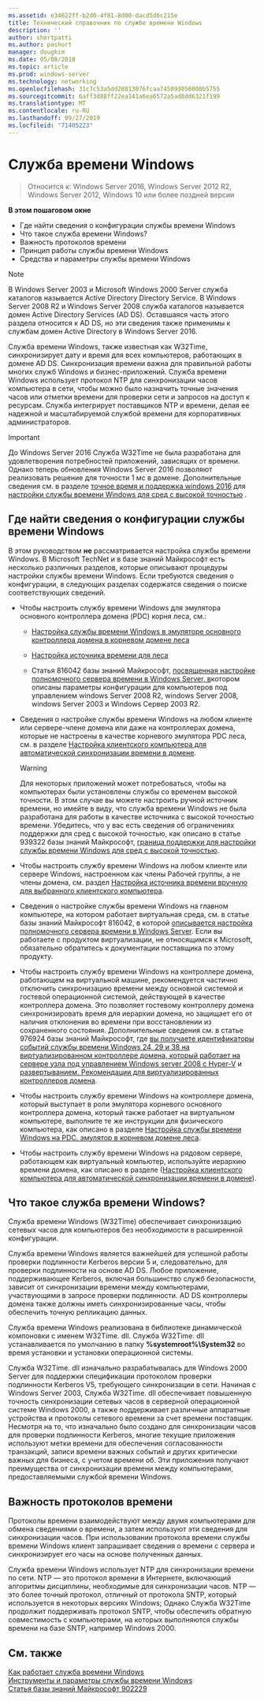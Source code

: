 ```yaml
---
ms.assetid: e34622ff-b2d0-4f81-8d00-dacd5d6c215e
title: Технический справочник по службе времени Windows
description: ''
author: shortpatti
ms.author: pashort
manager: dougkim
ms.date: 05/08/2018
ms.topic: article
ms.prod: windows-server
ms.technology: networking
ms.openlocfilehash: 31c7c53a5dd28813076fcaa745093050808b5755
ms.sourcegitcommit: 6aff3d88ff22ea141a6ea6572a5ad8dd6321f199
ms.translationtype: MT
ms.contentlocale: ru-RU
ms.lasthandoff: 09/27/2019
ms.locfileid: "71405223"
---
```

# <a name="windows-time-service"></a>Служба времени Windows

>Относится к: Windows Server 2016, Windows Server 2012 R2, Windows Server 2012, Windows 10 или более поздней версии


**В этом пошаговом окне**  
  
* Где найти сведения о конфигурации службы времени Windows  
* Что такое служба времени Windows?  
* Важность протоколов времени  
* Принцип работы службы времени Windows   
* Средства и параметры службы времени Windows  
  
> [!NOTE]  
> В Windows Server 2003 и Microsoft Windows 2000 Server служба каталогов называется Active Directory Directory Service. В Windows Server 2008 R2 и Windows Server 2008 служба каталогов называется домен Active Directory Services (AD DS). Оставшаяся часть этого раздела относится к AD DS, но эти сведения также применимы к службам домен Active Directory в Windows Server 2016.  
  
Служба времени Windows, также известная как W32Time, синхронизирует дату и время для всех компьютеров, работающих в домене AD DS. Синхронизация времени важна для правильной работы многих служб Windows и бизнес-приложений. Служба времени Windows использует протокол NTP для синхронизации часов компьютера в сети, чтобы можно было назначить точные значения часов или отметки времени для проверки сети и запросов на доступ к ресурсам. Служба интегрирует поставщиков NTP и времени, делая ее надежной и масштабируемой службой времени для корпоративных администраторов.
  
> [!IMPORTANT]  
> До Windows Server 2016 Служба W32Time не была разработана для удовлетворения потребностей приложений, зависящих от времени.  Однако теперь обновления Windows Server 2016 позволяют реализовать решение для точности 1 мс в домене.  Дополнительные сведения см. в разделе [точное время и поддержка windows 2016](accurate-time.md) для [настройки службы времени Windows для сред с высокой точностью](support-boundary.md) .  
  
## <a name="BKMK_Config"></a>Где найти сведения о конфигурации службы времени Windows  
В этом руководством **не** рассматривается настройка службы времени Windows. В Microsoft TechNet и в базе знаний Майкрософт есть несколько различных разделов, которые описывают процедуры настройки службы времени Windows. Если требуются сведения о конфигурации, в следующих разделах содержатся сведения о поиске соответствующих сведений.  
  
-   Чтобы настроить службу времени Windows для эмулятора основного контроллера домена (PDC) корня леса, см.:  
  
    -   [Настройка службы времени Windows в эмуляторе основного контроллера домена в корневом домене леса](https://docs.microsoft.com/previous-versions/windows/it-pro/windows-server-2008-R2-and-2008/cc731191%28v=ws.10%29) 
  
    -   [Настройка источника времени для леса](https://docs.microsoft.com/previous-versions/windows/it-pro/windows-server-2008-r2-and-2008/cc794823%28v%3dws.10%29) 
  
    -   Статья 816042 базы знаний Майкрософт, [посвященная настройке полномочного сервера времени в Windows Server, в](https://go.microsoft.com/fwlink/?LinkID=60402)котором описаны параметры конфигурации для компьютеров под управлением windows Server 2008 R2, windows Server 2008, windows Server 2003 и Windows Сервер 2003 R2.  
  
-   Сведения о настройке службы времени Windows на любом клиенте или сервере-члене домена или даже на контроллерах домена, которые не настроены в качестве корневого эмулятора PDC леса, см. в разделе [Настройка клиентского компьютера для автоматической синхронизации времени в домене](https://docs.microsoft.com/previous-versions/windows/it-pro/windows-server-2008-r2-and-2008/cc816884%28v%3dws.10%29).  
  
    > [!WARNING]  
    > Для некоторых приложений может потребоваться, чтобы на компьютерах были установлены службы со временем высокой точности. В этом случае вы можете настроить ручной источник времени, но имейте в виду, что служба времени Windows не была разработана для работы в качестве источника с высокой точностью времени. Убедитесь, что у вас есть сведения об ограничениях поддержки для сред с высокой точностью, как описано в статье 939322 базы знаний Майкрософт, [граница поддержки для настройки службы времени Windows для сред с высокой точностью](support-boundary.md).  
  
-   Чтобы настроить службу времени Windows на любом клиенте или сервере Windows, настроенном как члены Рабочей группы, а не члены домена, см. раздел [Настройка источника времени вручную для выбранного клиентского компьютера](https://docs.microsoft.com/previous-versions/windows/it-pro/windows-server-2008-r2-and-2008/cc816656%28v%3dws.10%29).  
  
-   Сведения о настройке службы времени Windows на главном компьютере, на котором работает виртуальная среда, см. в статье базы знаний Майкрософт 816042, в которой [описывается настройка полномочного сервера времени в Windows Server](https://go.microsoft.com/fwlink/?LinkID=60402). Если вы работаете с продуктом виртуализации, не относящимся к Microsoft, обязательно обратитесь к документации поставщика по этому продукту.  
  
-   Чтобы настроить службу времени Windows на контроллере домена, работающем на виртуальной машине, рекомендуется частично отключить синхронизацию времени между основной системой и гостевой операционной системой, действующей в качестве контроллера домена. Это позволяет гостевому контроллеру домена синхронизировать время для иерархии домена, но защищает его от наличия отклонения во времени при восстановлении из сохраненного состояния. Дополнительные сведения см. в статье 976924 базы знаний Майкрософт, где [вы получаете идентификаторы событий службы времени Windows 24, 29 и 38 на виртуализированном контроллере домена, который работает на сервере узла под управлением Windows server 2008 с Hyper-V](https://go.microsoft.com/fwlink/?LinkID=192236) и [развертыванием. Рекомендации для виртуализированных контроллеров домена](https://go.microsoft.com/fwlink/?LinkID=192235).  
  
-   Чтобы настроить службу времени Windows на контроллере домена, который выступает в роли эмулятора корневого основного контроллера домена, который также работает на виртуальном компьютере, выполните те же инструкции для физического компьютера, как описано в разделе [Настройка службы времени Windows на PDC. эмулятор в корневом домене леса](https://docs.microsoft.com/previous-versions/windows/it-pro/windows-server-2008-R2-and-2008/cc731191%28v=ws.10%29).  
  
-   Чтобы настроить службу времени Windows на рядовом сервере, работающем как виртуальный компьютер, используйте иерархию времени домена, как описано в разделе ([Настройка клиентского компьютера для автоматической синхронизации времени в домене](https://docs.microsoft.com/previous-versions/windows/it-pro/windows-server-2008-r2-and-2008/cc816884%28v%3dws.10%29)).  
  
## <a name="BKMK_WTS"></a>Что такое служба времени Windows?  
Служба времени Windows (W32Time) обеспечивает синхронизацию сетевых часов для компьютеров без необходимости в расширенной конфигурации.  
  
Служба времени Windows является важнейшей для успешной работы проверки подлинности Kerberos версии 5 и, следовательно, для проверки подлинности на основе AD DS. Любое приложение, поддерживающее Kerberos, включая большинство служб безопасности, зависит от синхронизации времени между компьютерами, участвующими в запросе проверки подлинности. AD DS контроллеры домена также должны иметь синхронизированные часы, чтобы обеспечить точную репликацию данных.  
  
Служба времени Windows реализована в библиотеке динамической компоновки с именем W32Time. dll. Служба W32Time. dll устанавливается по умолчанию в папку **%systemroot%\System32** во время установки и установки операционной системы.  
  
Служба W32Time. dll изначально разрабатывалась для Windows 2000 Server для поддержки спецификации протоколом проверки подлинности Kerberos V5, требующего синхронизации в сети. Начиная с Windows Server 2003, Служба W32Time. dll обеспечивает повышенную точность синхронизации сетевых часов в серверной операционной системе Windows 2000, а также поддерживает различные аппаратные устройства и протоколы сетевого времени за счет времени поставщик. Несмотря на то, что изначально было создано для синхронизации часов для проверки подлинности Kerberos, многие текущие приложения используют метки времени для обеспечения согласованности транзакций, записи времени важных событий и других критически важных для бизнеса, с учетом времени об. Эти приложения получают преимущества от синхронизации времени между компьютерами, предоставляемыми службой времени Windows.  
  
## <a name="BKMK_TimeProtocols"></a>Важность протоколов времени  
Протоколы времени взаимодействуют между двумя компьютерами для обмена сведениями о времени, а затем используют эти сведения для синхронизации часов. При использовании протокола времени службы времени Windows клиент запрашивает сведения о времени с сервера и синхронизирует его часы на основе полученных данных.  
  
Служба времени Windows использует NTP для синхронизации времени по сети. NTP — это протокол времени в Интернете, включающий алгоритмы дисциплины, необходимые для синхронизации часов. NTP — это более точный протокол, отличный от протокола SNTP, который используется в некоторых версиях Windows; Однако Служба W32Time продолжит поддерживать протокол SNTP, чтобы обеспечить обратную совместимость с компьютерами, на которых выполняются службы времени на базе SNTP, например Windows 2000.  
  
## <a name="see-also"></a>См. также  
[Как работает служба времени Windows](How-the-Windows-Time-Service-Works.md)  
[Инструменты и параметры службы времени Windows](Windows-Time-Service-Tools-and-Settings.md)  
[Статья базы знаний Майкрософт 902229](https://go.microsoft.com/fwlink/?LinkId=186066)
